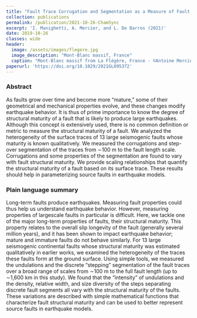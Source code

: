 ```yaml
---
title: "Fault Trace Corrugation and Segmentation as a Measure of Fault Structural Maturity"
collection: publications
permalink: /publication/2021-10-26-ChamSync
excerpt: 'I. Manighetti, A. Mercier, and L. De Barros (2021)'
date: 2019-10-26
classes: wide
header:
  image: /assets/images/flegere.jpg
  image_description: "Mont-Blanc massif, France"
  caption: "Mont-Blanc massif from La Flégère, France - ©Antoine Mercier"
paperurl: 'https://doi.org/10.1029/2021GL095372'
---
```


### Abstract ###
As faults grow over time and become more “mature,” some of their geometrical and
mechanical properties evolve, and these changes modify earthquake behavior. It is thus of prime
importance to know the degree of structural maturity of a fault that is likely to produce large earthquakes.
Although this concept is extensively used, there is no common definition or metric to measure the
structural maturity of a fault. We analyzed the heterogeneity of the surface traces of 13 large seismogenic
faults whose maturity is known qualitatively. We measured the corrugations and step-over segmentation
of the traces from ∼100 m to the fault length scale. Corrugations and some properties of the segmentation
are found to vary with fault structural maturity. We provide scaling relationships that quantify the
structural maturity of a fault based on its surface trace. These results should help in parameterizing source
faults in earthquake models.

### Plain language summary ### 
Long-term faults produce earthquakes. Measuring fault
properties could thus help us understand earthquake behavior. However, measuring properties of largescale
faults in particular is difficult. Here, we tackle one of the major long-term properties of faults,
their structural maturity. This property relates to the overall slip longevity of the fault (generally several
million years), and it has been shown to impact earthquake behavior; mature and immature faults do not
behave similarly. For 13 large seismogenic continental faults whose structural maturity was estimated
qualitatively in earlier works, we examined the heterogeneity of the traces these faults form at the ground
surface. Using simple tools, we measured the undulations and the discrete “stepping” segmentation of
the fault traces over a broad range of scales from ∼100 m to the full fault length (up to ∼1,600 km in this
study). We found that the “intensity” of undulations and the density, relative width, and size diversity
of the steps separating discrete fault segments all vary with the structural maturity of the faults. These
variations are described with simple mathematical functions that characterize fault structural maturity
and can be used to better represent source faults in earthquake models.
